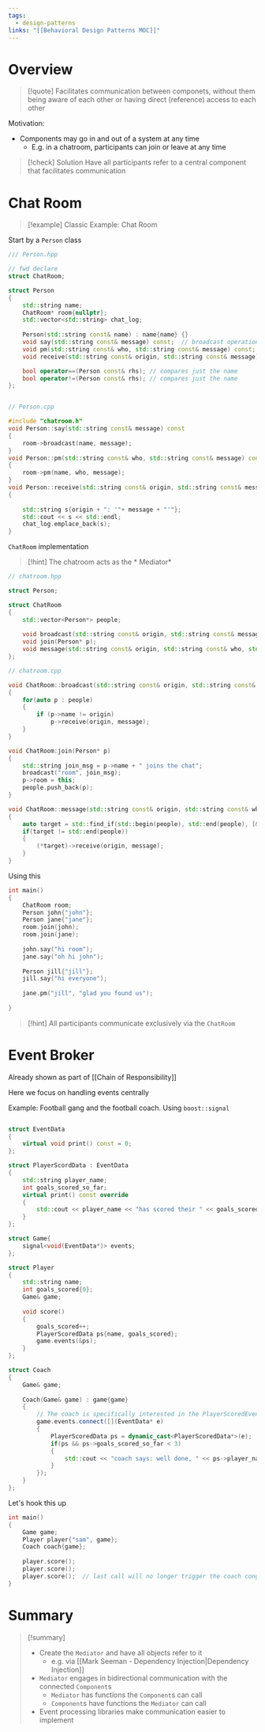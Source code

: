 ```yaml
---
tags:
  - design-patterns
links: "[[Behavioral Design Patterns MOC]]"
---
```

# Overview

> [!quote] Facilitates communication between componets, without them being aware of each other or having direct (reference) access to each other

Motivation:
- Components may go in and out of a system at any time
	- E.g. in a chatroom, participants can join or leave at any time

> [!check] Solution
> Have all participants refer to a central component that facilitates communication

# Chat Room

> [!example] Classic Example: Chat Room

Start by a `Person` class

```cpp
/// Person.hpp

// fwd declare
struct ChatRoom;

struct Person
{
	std::string name;
	ChatRoom* room{nullptr};
	std::vector<std::string> chat_log;
	
	Person(std::string const& name) : name{name} {}
	void say(std::string const& message) const;  // broadcast operation
	void pm(std::string const& who, std::string const& message) const; // one to one operation
	void receive(std::string const& origin, std::string const& message);

	bool operator==(Person const& rhs); // compares just the name
	bool operator!=(Person const& rhs); // compares just the name
};


// Person.cpp

#include "chatroom.h"
void Person::say(std::string const& message) const
{
	room->broadcast(name, message);
}
void Person::pm(std::string const& who, std::string const& message) const
{
	room->pm(name, who, message);
}
void Person::receive(std::string const& origin, std::string const& message)
{
	
	std::string s{origin + ": '"+ message + "'"};
	std::cout << s << std::endl;
	chat_log.emplace_back(s);
}
```

`ChatRoom` implementation

> [!hint] The chatroom acts as the * Mediator*

```cpp
// chatroom.hpp

struct Person;

struct ChatRoom
{
	std::vector<Person*> people;
	
	void broadcast(std::string const& origin, std::string const& message)
	void join(Person* p);
	void message(std::string const& origin, std::string const& who, std::string const& message);
};

// chatroom.cpp

void ChatRoom::broadcast(std::string const& origin, std::string const& message)
{
	for(auto p : people)
	{
		if (p->name != origin)
			p->receive(origin, message);
	}
}

void ChatRoom:join(Person* p)
{
	std::string join_msg = p->name + " joins the chat";
	broadcast("room", join_msg);
	p->room = this;
	people.push_back(p);
}

void ChatRoom::message(std::string const& origin, std::string const& who, std::string const& message)
{
	auto target = std::find_if(std::begin(people), std::end(people), [&](Person const* p){return p->name == who});
	if(target != std::end(people))
	{
		(*target)->receive(origin, message);
	}
}
```

Using this

```cpp
int main()
{
	ChatRoom room;
	Person john{"john"};
	Person jane{"jane"};
	room.join(john);
	room.join(jane);
	
	john.say("hi room");
	jane.say("oh hi john");
	
	Person jill{"jill"};
	jill.say("hi everyone");
	
	jane.pm("jill", "glad you found us");
	
}

```

> [!hint] All participants communicate exclusively via the `ChatRoom`

# Event Broker

Already shown as part of [[Chain of Responsibility]]

Here we focus on handling events centrally

Example: Football gang and the football coach. Using `boost::signal`

```cpp

struct EventData
{
	virtual void print() const = 0;
};

struct PlayerScordData : EventData
{
	std::string player_name;
	int goals_scored_so_far;
	virtual print() const override
	{
		std::cout << player_name << "has scored their " << goals_scored_so_far << " goal\n";
	}
};

struct Game{
	signal<void(EventData*)> events;
};

struct Player
{
	std::string name;
	int goals_scored{0};
	Game& game;
	
	void score()
	{
		goals_scored++;
		PlayerScoredData ps{name, goals_scored};
		game.events(&ps);
	}
};

struct Coach
{
	Game& game;
	
	Coach(Game& game) : game{game} 
	{
		// The coach is specifically interested in the PlayerScoredEvents
		game.events.connect([](EventData* e)
		{
			PlayerScoredData ps = dynamic_cast<PlayerScoredData*>(e);
			if(ps && ps->goals_scored_so_far < 3)
			{
				std::cout << "coach says: well done, " << ps->player_name << "!\n";
			}
		});
	}
};

```

Let's hook this up

```cpp
int main()
{
	Game game;
	Player player{"sam", game};
	Coach coach{game};
	
	player.score();
	player.score();
	player.score();  // last call will no longer trigger the coach congratulating the player
}
```

# Summary

> [!summary]
> - Create the `Mediator` and have all objects refer to it
> 	- e.g. via [[Mark Seeman - Dependency Injection|Dependency Injection]]
> - `Mediator` engages in bidirectional communication with the connected `Component`s
> 	- `Mediator` has functions the `Component`s can call
> 	- `Component`s have functions the `Mediator` can call
> - Event processing libraries make communication easier to implement

